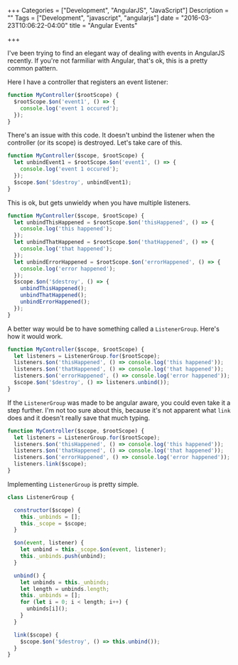 +++
Categories = ["Development", "AngularJS", "JavaScript"]
Description = ""
Tags = ["Development", "javascript", "angularjs"]
date = "2016-03-23T10:06:22-04:00"
title = "Angular Events"

+++


I've been trying to find an elegant way of dealing with events in AngularJS recently.
If you're not farmiliar with Angular, that's ok, this is a pretty common pattern.

Here I have a controller that registers an event listener:

``` js
function MyController($rootScope) {
  $rootScope.$on('event1', () => {
    console.log('event 1 occured');
  });
}
```

There's an issue with this code. It doesn't unbind the listener when the controller (or its scope) is destroyed.
Let's take care of this.

``` js
function MyController($scope, $rootScope) {
  let unbindEvent1 = $rootScope.$on('event1', () => {
    console.log('event 1 occured');
  });
  $scope.$on('$destroy', unbindEvent1);
}
```

This is ok, but gets unwieldy when you have multiple listeners.

``` js
function MyController($scope, $rootScope) {
  let unbindThisHappened = $rootScope.$on('thisHappened', () => {
    console.log('this happened');
  });
  let unbindThatHappened = $rootScope.$on('thatHappened', () => {
    console.log('that happened');
  });
  let unbindErrorHappened = $rootScope.$on('errorHappened', () => {
    console.log('error happened');
  });
  $scope.$on('$destroy', () => {
    unbindThisHappened();
    unbindThatHappened();
    unbindErrorHappened();
  });
}
```

A better way would be to have something called a `ListenerGroup`. Here's how it would work. 

``` js
function MyController($scope, $rootScope) {
  let listeners = ListenerGroup.for($rootScope);
  listeners.$on('thisHappened', () => console.log('this happened'));
  listeners.$on('thatHappened', () => console.log('that happened'));
  listeners.$on('errorHappened', () => console.log('error happened'));
  $scope.$on('$destroy', () => listeners.unbind());
}
```

If the `ListenerGroup` was made to be angular aware, you could even take it a step further.
I'm not too sure about this, because it's not apparent what `link` does and it doesn't really save that much typing.

``` js
function MyController($scope, $rootScope) {
  let listeners = ListenerGroup.for($rootScope);
  listeners.$on('thisHappened', () => console.log('this happened'));
  listeners.$on('thatHappened', () => console.log('that happened'));
  listeners.$on('errorHappened', () => console.log('error happened'));
  listeners.link($scope);
}
```

Implementing `ListenerGroup` is pretty simple. 

``` js
class ListenerGroup {

  constructor($scope) {
    this._unbinds = [];
    this._scope = $scope;
  }

  $on(event, listener) {
    let unbind = this._scope.$on(event, listener);
    this._unbinds.push(unbind);
  }

  unbind() {
    let unbinds = this._unbinds;
    let length = unbinds.length;
    this._unbinds = [];
    for (let i = 0; i < length; i++) {
      unbinds[i]();
    }
  }

  link($scope) {
    $scope.$on('$destroy', () => this.unbind());
  }
}
```


